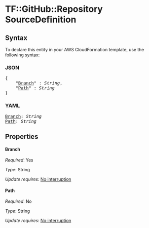 # TF::GitHub::Repository SourceDefinition

## Syntax

To declare this entity in your AWS CloudFormation template, use the following syntax:

### JSON

<pre>
{
    "<a href="#branch" title="Branch">Branch</a>" : <i>String</i>,
    "<a href="#path" title="Path">Path</a>" : <i>String</i>
}
</pre>

### YAML

<pre>
<a href="#branch" title="Branch">Branch</a>: <i>String</i>
<a href="#path" title="Path">Path</a>: <i>String</i>
</pre>

## Properties

#### Branch

_Required_: Yes

_Type_: String

_Update requires_: [No interruption](https://docs.aws.amazon.com/AWSCloudFormation/latest/UserGuide/using-cfn-updating-stacks-update-behaviors.html#update-no-interrupt)

#### Path

_Required_: No

_Type_: String

_Update requires_: [No interruption](https://docs.aws.amazon.com/AWSCloudFormation/latest/UserGuide/using-cfn-updating-stacks-update-behaviors.html#update-no-interrupt)

